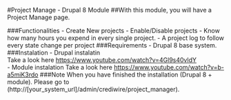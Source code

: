 #Project Manage - Drupal 8 Module
##With this module, you will have a Project Manage page. 

###Functionalities
    - Create New projects 
    - Enable/Disable projects
    - Know how many hours you expend in every single project.
    - A project log to follow every state change per project
###Requirements
    - Drupal 8 base system. 
###Instalation
    - Drupal instalatin   
        Take a look here https://www.youtube.com/watch?v=4Gl9s40vldY  
    - Module instalation
        Take a look here https://www.youtube.com/watch?v=b-a5miK3rdo
###Note 
    When you have finished the installation (Drupal 8 + module). 
    Please go to (http://[your_system_url]/admin/crediwire/project_manager). 